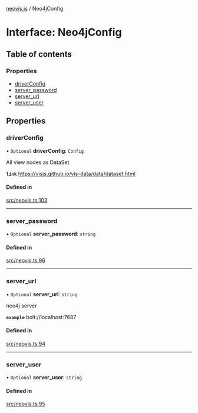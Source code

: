 [neovis.js](../README.md) / Neo4jConfig

# Interface: Neo4jConfig

## Table of contents

### Properties

- [driverConfig](Neo4jConfig.md#driverconfig)
- [server\_password](Neo4jConfig.md#server_password)
- [server\_url](Neo4jConfig.md#server_url)
- [server\_user](Neo4jConfig.md#server_user)

## Properties

### driverConfig

• `Optional` **driverConfig**: `Config`

All view nodes as DataSet

**`link`** https://visjs.github.io/vis-data/data/dataset.html

#### Defined in

[src/neovis.ts:103](https://github.com/thebestnom/neovis.js/blob/710afe0/src/neovis.ts#L103)

___

### server\_password

• `Optional` **server\_password**: `string`

#### Defined in

[src/neovis.ts:96](https://github.com/thebestnom/neovis.js/blob/710afe0/src/neovis.ts#L96)

___

### server\_url

• `Optional` **server\_url**: `string`

neo4j server

**`example`** bolt://localhost:7687

#### Defined in

[src/neovis.ts:94](https://github.com/thebestnom/neovis.js/blob/710afe0/src/neovis.ts#L94)

___

### server\_user

• `Optional` **server\_user**: `string`

#### Defined in

[src/neovis.ts:95](https://github.com/thebestnom/neovis.js/blob/710afe0/src/neovis.ts#L95)
